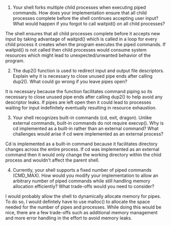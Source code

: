 1. Your shell forks multiple child processes when executing piped commands. How does your implementation ensure that all child processes complete before the shell continues accepting user input? What would happen if you forgot to call waitpid() on all child processes?

The shell ensures that all child processes complete before it accepts new input by taking advantage of waitpid() which is called in a loop for every child process it creates when the program executes the piped commands. If waitpid() is not called then child processes would consume system resources which might lead to unexpected/unwanted behavior of the program.

2. The dup2() function is used to redirect input and output file descriptors. Explain why it is necessary to close unused pipe ends after calling dup2(). What could go wrong if you leave pipes open?

It is necessary because the function facilitates command piping so its necessary to close unused pipe ends after calling dup2() to help avoid any descriptor leaks. If pipes are left open then it could lead to processes waiting for input indefinitely eventually resulting in resource exhaustion. 

3. Your shell recognizes built-in commands (cd, exit, dragon). Unlike external commands, built-in commands do not require execvp(). Why is cd implemented as a built-in rather than an external command? What challenges would arise if cd were implemented as an external process?

Cd is implemented as a built-in command because it facilitates directory changes across the entire process. If cd was implemented as an external command then it would only change the working directory within the chiid process and wouldn't affect the parent shell. 

4. Currently, your shell supports a fixed number of piped commands (CMD_MAX). How would you modify your implementation to allow an arbitrary number of piped commands while still handling memory allocation efficiently? What trade-offs would you need to consider?

I would probably allow the shell to dynamically allocate memory for pipes. To do so, I would defintely have to use malloc() to allocate the space needed for the number of pipes and processes. While doing this would be nice, there are a few trade-offs such as additional memory management and more error handling in the effort to avoid memory leaks. 
